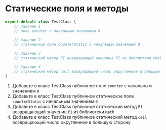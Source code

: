 # Статические поля и методы

```TypeScript
export default class TestClass {
    // Задание 1
    // поле counter с начальным значением 0
    
    // Задание 2
    // статическое поле counterStatic с начальным значением 0

    // Задание 3
    // статический метод PI возвращающий значение PI из библиотеки Math

    // Задание 4
    // статический метод ceil возвращающий число округленное в большую сторону
}
```
1. Добавьте в класс TestClass публичное поле `counter` с начальным значением `0`
2. Добавьте в класс TestClass публичное статическое поле `counterStatic` с начальным значением `0`
3. Добавьте в класс TestClass публичное статический метод `PI` возвращающий значение `PI` из библиотеки `Math`
4. Добавьте в класс TestClass публичное статический метод `ceil` возвращающий число округленное в большую сторону

